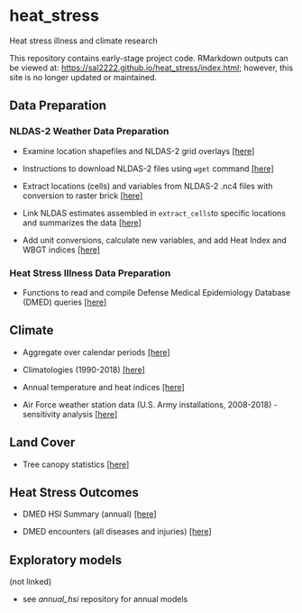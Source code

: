 # heat_stress
Heat stress illness and climate research

This repository contains early-stage project code.
RMarkdown outputs can be viewed at: https://sal2222.github.io/heat_stress/index.html; however, this site is no longer updated or maintained.


## Data Preparation

### NLDAS-2 Weather Data Preparation
- Examine location shapefiles and NLDAS-2 grid overlays [[here]](shapefiles.Rmd)  

- Instructions to download NLDAS-2 files using `wget` command [[here]](nldas_wget.Rmd)  

- Extract locations (cells) and variables from NLDAS-2 .nc4 files with conversion to raster brick [[here]](extract_cells.Rmd)  

- Link NLDAS estimates assembled in `extract_cells`to specific locations and summarizes the data [[here]](installation_nldas.Rmd)

- Add unit conversions, calculate new variables, and add Heat Index and WBGT indices [[here]](nldas_indices.Rmd)

### Heat Stress Illness Data Preparation
- Functions to read and compile Defense Medical Epidemiology Database (DMED) queries [[here]](dmed_read.Rmd)

## Climate 

- Aggregate over calendar periods [[here]](nldas_averaged.Rmd) 

- Climatologies (1990-2018) [[here]](climatology.Rmd) 

- Annual temperature and heat indices [[here]](annual_tables.Rmd)

- Air Force weather station data (U.S. Army installations, 2008-2018) - sensitivity analysis [[here]](af_weather.Rmd)

## Land Cover

- Tree canopy statistics [[here]](land_cover.Rmd)

## Heat Stress Outcomes

- DMED HSI Summary (annual) [[here]](dmed_summary.Rmd) 

- DMED encounters (all diseases and injuries) [[here]](dmed_full_icd.Rmd)

## Exploratory models
(not linked)

- see *annual_hsi* repository for annual models
